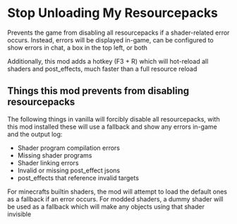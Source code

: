 # Stop Unloading My Resourcepacks

Prevents the game from disabling all resourcepacks if a shader-related error occurs. Instead, errors will be displayed in-game, can be configured to show errors in chat, a box in the top left, or both

Additionally, this mod adds a hotkey (F3 + R) which will hot-reload all shaders and post_effects, much faster than a full resource reload

## Things this mod prevents from disabling resourcepacks

The following things in vanilla will forcibly disable all resourcepacks, with this mod installed these will use a fallback and show any errors in-game and the output log:

- Shader program compilation errors
- Missing shader programs
- Shader linking errors
- Invalid or missing post_effect jsons
- post_effects that reference invalid targets

For minecrafts builtin shaders, the mod will attempt to load the default ones as a fallback if an error occurs. For modded shaders, a dummy shader will be used as a fallback which will make any objects using that shader invisible
